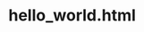 # hello_world.html
<html>
  <head>
     <Title> My webpage!<\title>
  <head>
  <body>
     Hello,world!
  <body>
<html>
    

